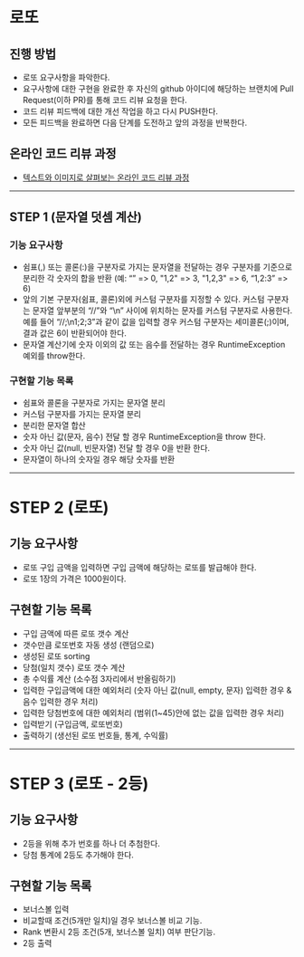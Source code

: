 # 로또
## 진행 방법
* 로또 요구사항을 파악한다.
* 요구사항에 대한 구현을 완료한 후 자신의 github 아이디에 해당하는 브랜치에 Pull Request(이하 PR)를 통해 코드 리뷰 요청을 한다.
* 코드 리뷰 피드백에 대한 개선 작업을 하고 다시 PUSH한다.
* 모든 피드백을 완료하면 다음 단계를 도전하고 앞의 과정을 반복한다.

## 온라인 코드 리뷰 과정
* [텍스트와 이미지로 살펴보는 온라인 코드 리뷰 과정](https://github.com/next-step/nextstep-docs/tree/master/codereview)

---

## STEP 1 (문자열 덧셈 계산)
### 기능 요구사항 
* 쉼표(,) 또는 콜론(:)을 구분자로 가지는 문자열을 전달하는 경우 구분자를 기준으로 분리한 각 숫자의 합을 반환 (예: “” => 0, "1,2" => 3, "1,2,3" => 6, “1,2:3” => 6)
* 앞의 기본 구분자(쉼표, 콜론)외에 커스텀 구분자를 지정할 수 있다. 커스텀 구분자는 문자열 앞부분의 “//”와 “\n” 사이에 위치하는 문자를 커스텀 구분자로 사용한다. 예를 들어 “//;\n1;2;3”과 같이 값을 입력할 경우 커스텀 구분자는 세미콜론(;)이며, 결과 값은 6이 반환되어야 한다.
* 문자열 계산기에 숫자 이외의 값 또는 음수를 전달하는 경우 RuntimeException 예외를 throw한다.

### 구현할 기능 목록
* 쉼표와 콜론을 구분자로 가지는 문자열 분리
* 커스텀 구분자를 가지는 문자열 분리
* 분리한 문자열 합산
* 숫자 아닌 값(문자, 음수) 전달 할 경우 RuntimeException을 throw 한다. 
* 숫자 아닌 값(null, 빈문자열) 전달 할 경우 0을 반환 한다. 
* 문자열이 하나의 숫자일 경우 해당 숫자를 반환 
---
# STEP 2 (로또)
## 기능 요구사항
* 로또 구입 금액을 입력하면 구입 금액에 해당하는 로또를 발급해야 한다.
* 로또 1장의 가격은 1000원이다.

## 구현할 기능 목록
* 구입 금액에 따른 로또 갯수 계산
* 갯수만큼 로또번호 자동 생성 (랜덤으로)
* 생성된 로또 sorting
* 당첨(일치 갯수) 로또 갯수 계산
* 총 수익률 계산 (소수점 3자리에서 반올림하기)
* 입력한 구입금액에 대한 예외처리 (숫자 아닌 값(null, empty, 문자) 입력한 경우 & 음수 입력한 경우 처리)
* 입력한 당첨번호에 대한 예외처리 (범위(1~45)안에 없는 값을 입력한 경우 처리)
* 입력받기 (구입금액, 로또번호)
* 출력하기 (생선된 로또 번호들, 통계, 수익률)
---
# STEP 3 (로또 - 2등)
## 기능 요구사항
* 2등을 위해 추가 번호를 하나 더 추첨한다.
* 당첨 통계에 2등도 추가해야 한다.

## 구현할 기능 목록
* 보너스볼 입력 
* 비교할때 조건(5개만 일치)일 경우 보너스볼 비교 기능.
* Rank 변환시 2등 조건(5개, 보너스볼 일치) 여부 판단기능.
* 2등 출력
